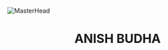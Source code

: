 ![MasterHead](https://64.media.tumblr.com/95f02d55724b631531d0b32dbd001297/tumblr_p177vracYv1wh4uq0o1_1280.gif)
 <h1 align=center> ANISH BUDHA </h1>

